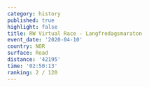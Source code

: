 ```yaml
---
category: history
published: true
highlight: false
title: RW Virtual Race - Langfredagsmaraton
event_date: '2020-04-10'
country: NOR
surface: Road
distance: '42195'
time: '02:50:13'
ranking: 2 / 120
---
```

